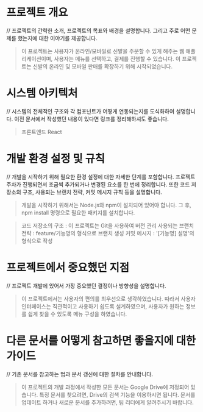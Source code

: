 # 프로젝트 개요
// 프로젝트의 간략한 소개, 프로젝트의 목표와 배경을 설명합니다. 그리고 주로 어떤 문제를 했는지에 대한 이야기를 제공합니다.

> 이 프로젝트는 사용자가 온라인/모바일로 신발을 주문할 수 있게 해주는 웹 애플리케이션이며,
> 사용자는 메뉴를 선택하고, 결제를 진행할 수 있습니다.
> 이 프로젝트는 신발의 온라인 및 모바일 판매를 확장하기 위해 시작되었습니다.

# 시스템 아키텍처
// 시스템의 전체적인 구조와 각 컴포넌트가 어떻게 연동되는지를 도식화하여 설명합니다. 이전 문서에서 작성했던 내용이 있다면 링크를 정리해하셔도 좋습니다.

> 프론트엔드 React

# 개발 환경 설정 및 규칙
// 개발을 시작하기 위해 필요한 환경 설정에 대한 자세한 단계를 포함합니다. 프로젝트 주차가 진행되면서 조금씩 추가되거나 변경된 요소를 한 번에 정리합니다. 또한 코드 저장소의 구조, 사용되는 브랜치 전략, 커밋 메시지 규칙 등을 설명합니다.

> 개발을 시작하기 위해서는 Node.js와 npm이 설치되어 있어야 합니다.
> 그 후, npm install 명령으로 필요한 패키지를 설치합니다.

> 코드 저장소의 구조 : 이 프로젝트는 Git을 사용하여 버전 관리
> 사용되는 브랜치 전략 : feature/기능명의 형식으로 브랜치 생성
> 커밋 메시지 : '[기능명] 설명'의 형식으로 작성

# 프로젝트에서 중요했던 지점
// 프로젝트 개발에 있어서 가장 중요했던 결정이나 방향성을 설명합니다.

> 이 프로젝트에서는 사용자의 편의를 최우선으로 생각하였습니다.
> 따라서 사용자 인터페이스는 직관적이고 사용하기 쉽도록 설계하였으며,
> 사용자가 원하는 정보를 쉽게 찾을 수 있도록 메뉴 구성을 하였습니다.

# 다른 문서를 어떻게 참고하면 좋을지에 대한 가이드
// 기존 문서를 참고하는 법과 문서 갱신에 대한 절차를 안내합니다.

> 이 프로젝트의 개발 과정에서 작성한 모든 문서는 Google Drive에 저정되어 있습니다.
> 특정 문서를 찾으려면, Drive의 검색 기능을 이용하시면 됩니다.
> 문서를 업데이트 하거나 새로운 문서를 추가하려면, 팀 리더에게 알려주시기 바랍니다.
